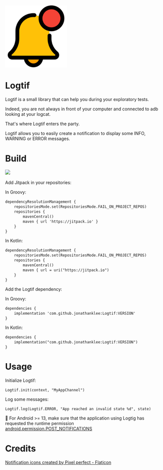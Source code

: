 <p align="left"><img src="https://github.com/jonathanklee/Logtif/blob/main/notification.png" width="200"/></p>

# Logtif

Logtif is a small library that can help you during your exploratory tests.

Indeed, you are not always in front of your computer and connected to adb looking at your logcat.

That's where Logtif enters the party.

Logtif allows you to easily create a notification to display some INFO, WARNING or ERROR messages.

# Build

[![](https://jitpack.io/v/jonathanklee/Logtif.svg)](https://jitpack.io/#jonathanklee/Logtif)

Add Jitpack in your repositories:

In Groovy:

```
dependencyResolutionManagement {
    repositoriesMode.set(RepositoriesMode.FAIL_ON_PROJECT_REPOS)
    repositories {
        mavenCentral()
        maven { url 'https://jitpack.io' }
    }
}
```

In Kotlin:

```
dependencyResolutionManagement {
    repositoriesMode.set(RepositoriesMode.FAIL_ON_PROJECT_REPOS)
    repositories {
        mavenCentral()
        maven { url = uri("https://jitpack.io")
    }
}
```

Add the Logtif dependency:

In Groovy:

```
dependencies {
    implementation 'com.github.jonathanklee:Logtif:VERSION'
}
```

In Kotlin:

```
dependencies {
    implementation("com.github.jonathanklee:Logtif:VERSION")
}
```

# Usage

Initialize Logtif:

```
Logtif.init(context, "MyAppChannel")
```

Log some messages:

```
Logtif.log(Logtif.ERROR, "App reached an invalid state %d", state)
```

:memo: For Android >= 13, make sure that the application using Logtig has requested the runtime permission [android.permission.POST_NOTIFICATIONS](https://developer.android.com/reference/android/Manifest.permission#POST_NOTIFICATIONS)

# Credits

<a href="https://www.flaticon.com/free-icons/notification" title="notification icons">Notification icons created by Pixel perfect - Flaticon</a>
